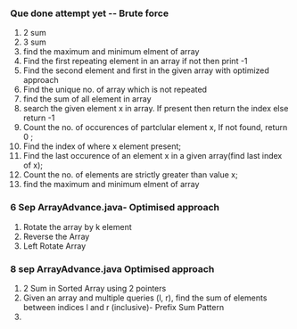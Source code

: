 ### Que done attempt yet -- Brute force

1. 2 sum
2. 3 sum
3. find the maximum and minimum elment of array
4. Find the first repeating element in an array if not then print -1
5. Find the second element and first in the given array with optimized approach
6. Find the unique no. of array which is not repeated
7. find the sum of all element in array
8. search the given element x in array. If present then return the index else return -1
9. Count the no. of occurences of partclular element x, If not found, return 0 ;
10. Find the index of where x element present;
11. Find the last occurence of an element x in a given array(find last index of x);
12. Count the no. of elements are strictly greater than value x;
13. find the maximum and minimum elment of array

### 6 Sep ArrayAdvance.java- Optimised approach

1. Rotate the array by k element
2. Reverse the Array
3. Left Rotate Array

### 8 sep ArrayAdvance.java Optimised approach

1. 2 Sum in Sorted Array using 2 pointers
2. Given an array and multiple queries (l, r), find the sum of elements between indices l and r (inclusive)- Prefix Sum Pattern
3.

